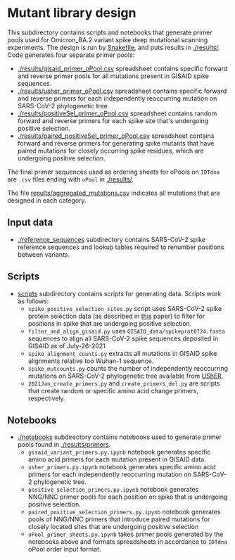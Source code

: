 # Mutant library design
This subdirectory contains scripts and notebooks that generate primer pools used for Omicron_BA.2 variant spike deep mutational scanning experiments. The design is run by [Snakefile](Snakefile), and puts results in [./results/](results). Code generates four separate primer pools:
 - [./results/gisaid_primer_oPool.csv](./results/gisaid_primer_oPool.csv) spreadsheet contains specific forward and reverse primer pools for all mutations present in GISAID spike sequences.
 - [./results/usher_primer_oPool.csv](./results/usher_primer_oPool.csv) spreadsheet contains specific forward and reverse primers for each independently reoccurring mutation on SARS-CoV-2 phylogenetic tree.
 - [./results/positiveSel_primer_oPool.csv](./results/positiveSel_primer_oPool.csv) spreadsheet contains random forward and reverse primers for each spike site that's undergoing positive selection.
 - [./results/paired_positiveSel_primer_oPool.csv](./results/paired_positiveSel_primer_oPool.csv) spreadsheet contains forward and reverse primers for generating spike mutants that have paired mutations for closely occurring spike residues, which are undergoing positive selection.

The final primer sequences used as ordering sheets for oPools on `IDTdna` are `.csv` files ending with `oPool` in [./results/](results).

The file [results/aggregated_mutations.csv](results/aggregated_mutations.csv) indicates all mutations that are designed in each category.

## Input data
- [./reference_sequences](./reference_sequences) subdirectory contains SARS-CoV-2 spike reference sequences and lookup tables required to renumber positions between variants.

## Scripts
- [scripts](./scripts) subdirectory contains scripts for generating data. Scripts work as follows:
  - `spike_positive_selection_sites.py` script uses SARS-CoV-2 spike protein selection data (as described in [this](https://www.medrxiv.org/content/10.1101/2021.06.21.21259286v1.full) paper) to filter for positions in spike that are undergoing positive selection. 
  - `filter_and_align_gisaid.py` uses `GISAID_data/spikeprot0724.fasta` sequences to align all SARS-CoV-2 spike sequences deposited in GISAID as of July-26-2021 
  - `spike_alignment_counts.py`  extracts all mutations in GISAID spike alignments relative too Wuhan-1 sequence.
  - `spike_mutcounts.py` counts the number of independently reoccurring mutations on SARS-CoV-2 phylogenetic tree available from [UShER](https://github.com/yatisht/usher).
  - `2021Jan_create_primers.py` and `create_primers_del.py` are scripts that create random or specific amino acid change primers, respectively. 

## Notebooks
- [./notebooks](notebooks) subdirectory contains notebooks used to generate primer pools found in [./results/primers](results/primers). 
  - `gisaid_variant_primers.py.ipynb` notebook generates specific amino acid primers for each mutation present in GISAID data.
  - `usher_primers.py.ipynb` notebook generates specific amino acid primers for each independently reoccurring mutation on SARS-CoV-2 phylogenetic tree.
  - `positive_selection_primers.py.ipynb` notebook generates NNG/NNC primer pools for each position on spike that is undergoing positive selection.
  - `paired_positive_selection_primers.py.ipynb` notebook generates pools of NNG/NNC primers that introduce paired mutations for closely located sites that are undergoing positive selection
  - `oPool_primer_sheets.py.ipynb` takes primer pools generated by the notebooks above and formats spreadsheets in accordance to `IDTdna` oPool order input format. 



